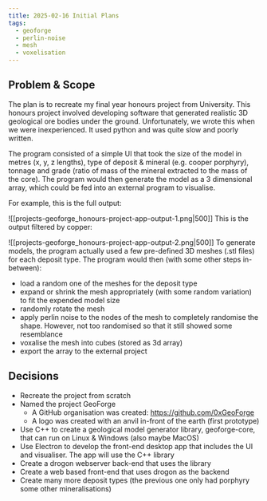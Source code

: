 ```yaml
---
title: 2025-02-16 Initial Plans
tags:
  - geoforge
  - perlin-noise
  - mesh
  - voxelisation
---
```

## Problem & Scope

The plan is to recreate my final year honours project from University. This honours project involved developing software that generated realistic 3D geological ore bodies under the ground. Unfortunately, we wrote this when we were inexperienced. It used python and was quite slow and poorly written.

The program consisted of a simple UI that took the size of the model in metres (x, y, z lengths), type of deposit & mineral (e.g. cooper porphyry), tonnage and grade (ratio of mass of the mineral extracted to the mass of the core). The program would then generate the model as a 3 dimensional array, which could be fed into an external program to visualise.

For example, this is the full output:

![[projects-geoforge_honours-project-app-output-1.png|500]]
This is the output filtered by copper:

![[projects-geoforge_honours-project-app-output-2.png|500]]
To generate models, the program actually used a few pre-defined 3D meshes (.stl files) for each deposit type. The program would then (with some other steps in-between):

- load a random one of the meshes for the deposit type
- expand or shrink the mesh appropriately (with some random variation) to fit the expended model size
- randomly rotate the mesh
- apply perlin noise to the nodes of the mesh to completely randomise the shape. However, not too randomised so that it still showed some resemblance
- voxalise the mesh into cubes (stored as 3d array)
- export the array to the external project
## Decisions
- Recreate the project from scratch
- Named the project GeoForge
	- A GitHub organisation was created: https://github.com/0xGeoForge
	- A logo was created with an anvil in-front of the earth (first prototype)
- Use C++ to create a geological model generator library, geoforge-core, that can run on Linux & Windows (also maybe MacOS)
- Use Electron to develop the front-end desktop app that includes the UI and visualiser. The app will use the C++ library
- Create a drogon webserver back-end that uses the library
- Create a web based front-end that uses drogon as the backend
- Create many more deposit types (the previous one only had porphyry some other mineralisations)